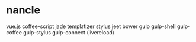 nancle
======

vue.js
coffee-script
jade
templatizer
stylus
jeet
bower
gulp
gulp-shell
gulp-coffee
gulp-stylus
gulp-connect (livereload)

